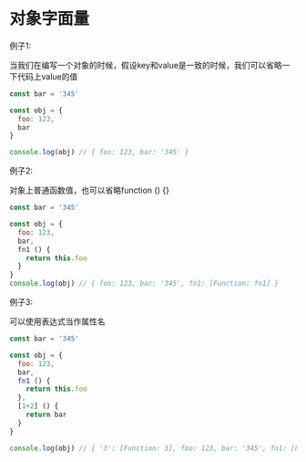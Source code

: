 # 对象字面量

例子1:

当我们在编写一个对象的时候，假设key和value是一致的时候，我们可以省略一下代码上value的值

```js
const bar = '345'

const obj = {
  foo: 123,
  bar
}

console.log(obj) // { foo: 123, bar: '345' }
```

例子2:

对象上普通函数值，也可以省略function () {}

```js
const bar = '345'

const obj = {
  foo: 123,
  bar,
  fn1 () {
    return this.foo
  }
}
console.log(obj) // { foo: 123, bar: '345', fn1: [Function: fn1] }
```

例子3:

可以使用表达式当作属性名

```js
const bar = '345'

const obj = {
  foo: 123,
  bar,
  fn1 () {
    return this.foo
  },
  [1+2] () {
    return bar
  }
}

console.log(obj) // { '3': [Function: 3], foo: 123, bar: '345', fn1: [Function: fn1] }
```
